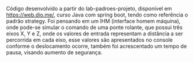Código desenvolvido a partir do lab-padroes-projeto, disponível em https://web.dio.me/, curso Java com spring boot, tendo como referência o padrão strategy.
Foi pensando em um IHM (interface homem máquina), onde pode-se simular o comando de uma ponte rolante, que possui três eixos X, Y e Z, onde os valores de 
entrada representam a distância a ser percorrida em cada eixo, esse valores são apresentados no console conforme o deslocamento ocorre, também foi acrescentado
um tempo de pausa, visando aumento de segurança.
